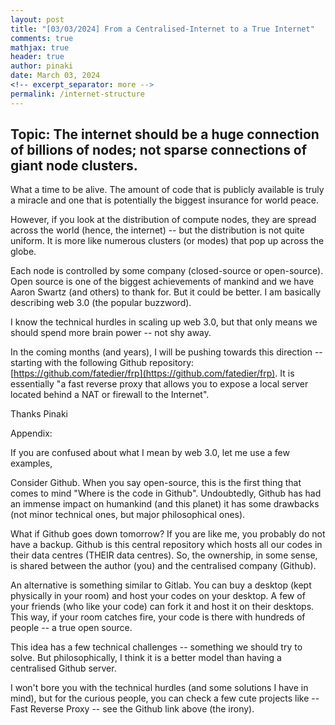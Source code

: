 ```yaml
---
layout: post
title: "[03/03/2024] From a Centralised-Internet to a True Internet"
comments: true
mathjax: true
header: true
author: pinaki
date: March 03, 2024
<!-- excerpt_separator: more -->
permalink: /internet-structure
---
```

<!--more-->

<h2>Topic: The internet should be a huge connection of billions of nodes; not sparse connections of giant node clusters.</h2>

What a time to be alive. The amount of code that is publicly available is truly a miracle and one that is potentially the biggest insurance for world peace.

However, if you look at the distribution of compute nodes, they are spread across the world (hence, the internet) -- but the distribution is not quite uniform. It is more like numerous clusters (or modes) that pop up across the globe.

Each node is controlled by some company (closed-source or open-source). Open source is one of the biggest achievements of mankind and we have Aaron Swartz (and others) to thank for. But it could be better. I am basically describing web 3.0 (the popular buzzword).

I know the technical hurdles in scaling up web 3.0, but that only means we should spend more brain power -- not shy away.

In the coming months (and years), I will be pushing towards this direction -- starting with the following Github repository: [https://github.com/fatedier/frp](https://github.com/fatedier/frp). It is essentially "a fast reverse proxy that allows you to expose a local server located behind a NAT or firewall to the Internet".

Thanks
Pinaki

Appendix:

If you are confused about what I mean by web 3.0, let me use a few examples,

Consider Github. When you say open-source, this is the first thing that comes to mind "Where is the code in Github". Undoubtedly, Github has had an immense impact on humankind (and this planet) it has some drawbacks (not minor technical ones, but major philosophical ones).

What if Github goes down tomorrow? If you are like me, you probably do not have a backup. Github is this central repository which hosts all our codes in their data centres (THEIR data centres). So, the ownership, in some sense, is shared between the author (you) and the centralised company (Github).

An alternative is something similar to Gitlab. You can buy a desktop (kept physically in your room) and host your codes on your desktop. A few of your friends (who like your code) can fork it and host it on their desktops. This way, if your room catches fire, your code is there with hundreds of people -- a true open source.

This idea has a few technical challenges -- something we should try to solve. But philosophically, I think it is a better model than having a centralised Github server.

I won't bore you with the technical hurdles (and some solutions I have in mind), but for the curious people, you can check a few cute projects like -- Fast Reverse Proxy -- see the Github link above (the irony).
